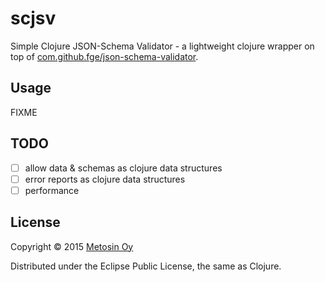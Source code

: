 # scjsv

Simple Clojure JSON-Schema Validator - a lightweight clojure wrapper on top of [com.github.fge/json-schema-validator](https://github.com/fge/json-schema-validator).

## Usage

FIXME

## TODO
- [ ] allow data & schemas as clojure data structures
- [ ] error reports as clojure data structures
- [ ] performance

## License

Copyright © 2015 [Metosin Oy](http://www.metosin.fi)

Distributed under the Eclipse Public License, the same as Clojure.
